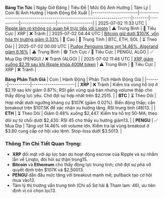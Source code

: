 **Bảng Tin Tức**
| Ngày Giờ Đăng      | Tiêu Đề                                                                 | Mức Độ Ảnh Hưởng | Tâm Lý | Coin Bị Ảnh Hưởng | Hành Động Đề Xuất |
|-----------------------|--------------------------------------------------------------------------|--------|-----------|------------------|------------------|
| 2025-07-02 11:33 UTC | [Ripple làm rõ không có quan hệ trực tiếp với Linqto](https://www.tradingview.com/news/coinpedia:091c8ec42094b:0-crypto-news-today-july-2nd-xrp-news-bitcoin-price-today-microstrategy-stock-and-more/) | ⚠️ Trung Bình | 🔴 Tiêu Cực | XRP | ❌ Tránh |
| 2025-07-02 04:44 UTC | [Bitcoin giữ dưới $107K, vốn hóa thị trường giảm 0.33%](https://www.tradingview.com/news/coinpedia:091c8ec42094b:0-crypto-news-today-july-2nd-xrp-news-bitcoin-price-today-microstrategy-stock-and-more/) | 🚨 Cao | 🔵 Trung Tính | BTC, ETH, SOL | ⏳ Theo Dõi |
| 2025-07-02 00:00 UTC | [Pudgy Penguins tăng vọt 14.46%, Algorand giảm 6.16%](https://economictimes.indiatimes.com/markets/cryptocurrency) | ⚠️ Trung Bình | 🟢 Tích Cực / 🔴 Tiêu Cực | PENGU, ALGO | ✅ Mua Dip (PENGU) / ❌ Tránh (ALGO) |
| 2025-07-02 11:48 UTC | [XRP giảm xuống $2.19 sau khi Ripple khóa 400M token](https://www.fingerlakes1.com/2025/07/02/xrp-price-today-july-2-2025/) | ⚠️ Trung Bình | 🔴 Tiêu Cực | XRP | ❌ Tránh |

**Bảng Phân Tích Giá**
| Coin  | Hành Động    | Phân Tích Hành Động Giá |
|-------|-----------|----------------------|
| **XRP** | ❌ Tránh | Kiểm tra vùng hỗ trợ ở $2.19 sau khi giảm 0.87%; RSI gần vùng quá bán nhưng volume thấp cho thấy động lực yếu. Chờ đợi sự hợp nhất trên $2.2515. |
| **BTC** | ⏳ Theo Dõi | Hợp nhất dưới ngưỡng kháng cự $107K (giảm 0.02%). Biến động thấp; cần breakout trên $107.5K để xác nhận xu hướng tăng. RSI trung tính (48)13. |
| **ETH** | ⏳ Theo Dõi | Giảm 0.48% xuống $2,447. Kiểm tra hỗ trợ 50-MA; theo dõi sự từ chối dưới $2,430. RSI 45 cho thấy xu hướng giảm13. |
| **PENGU** | ✅ Mua Dip | Tăng vọt 14.46% với volume lớn. Kiểm tra lại vùng breakout ở $3.80 cung cấp cơ hội vào lệnh. Stop-loss dưới $3.5013. |

### Thông Tin Chi Tiết Quan Trọng:
- **XRP** đối mặt với áp lực bán do hoạt động escrow của Ripple và sự nhầm lẫn về Linqto, đòi hỏi sự thận trọng15.
- **Bitcoin** và **Ethereum** cho thấy động lực trung tính; chờ đợi sự phá vỡ quyết định trên $107K và $2,50013.
- **PENGU** dẫn đầu mức tăng với breakout mạnh mẽ; pullback tạo cơ hội mua vào13.
- Tâm lý thị trường vẫn trung tính (Chỉ số Sợ hãi & Tham lam: 46), ưu tiên định vị có chọn lọc13.